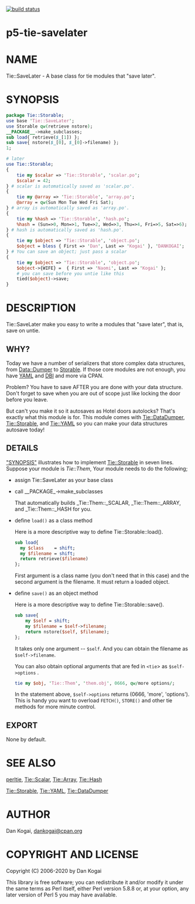 [![build status](https://secure.travis-ci.org/dankogai/p5-tie-savelater.png)](http://travis-ci.org/dankogai/p5-tie-savelater)

p5-tie-savelater
================
# NAME

Tie::SaveLater - A base class for tie modules that "save later".

# SYNOPSIS

```perl
package Tie::Storable;
use base 'Tie::SaveLater';
use Storable qw(retrieve nstore);
__PACKAGE__->make_subclasses;
sub load{ retrieve($_[1]) };
sub save{ nstore($_[0], $_[0]->filename) };
1;

# later
use Tie::Storable;
{
    tie my $scalar => 'Tie::Storable', 'scalar.po';
    $scalar = 42;
} # scalar is automatically saved as 'scalar.po'.
{
    tie my @array => 'Tie::Storable', 'array.po';
    @array = qw(Sun Mon Tue Wed Fri Sat);
} # array is automatically saved as 'array.po'.
{
    tie my %hash => 'Tie::Storable', 'hash.po';
    %hash = (Sun=>0, Mon=>1, Tue=>2, Wed=>3, Thu=>4, Fri=>5, Sat=>6);
} # hash is automatically saved as 'hash.po'.
{
    tie my $object => 'Tie::Storable', 'object.po';
    $object = bless { First => 'Dan', Last => 'Kogai' }, 'DANKOGAI';
} # You can save an object; just pass a scalar
{
    tie my $object => 'Tie::Storable', 'object.po';
    $object->{WIFE} =  { First => 'Naomi', Last => 'Kogai' };
    # you can save before you untie like this
    tied($object)->save;
}
```

# DESCRIPTION

Tie::SaveLater make you easy to write a modules that "save later",
that is, save on untie. 

## WHY?

Today we have a number of serializers that store complex data
structures, from [Data::Dumper](https://metacpan.org/pod/Data%3A%3ADumper) to [Storable](https://metacpan.org/pod/Storable).  If those core
modules are not enough, you have [YAML](https://metacpan.org/pod/YAML) and [DBI](https://metacpan.org/pod/DBI) and more via CPAN.

Problem?  You have to save AFTER you are done with your data
structure.  Don't forget to save when you are out of scope just like
locking the door before you leave.

But can't you make it so it autosaves as Hotel doors autolocks?
That's exactly what this module is for.  This module comes with
[Tie::DataDumper](https://metacpan.org/pod/Tie%3A%3ADataDumper), [Tie::Storable](https://metacpan.org/pod/Tie%3A%3AStorable), and [Tie::YAML](https://metacpan.org/pod/Tie%3A%3AYAML) so you
can make your data structures autosave today!

## DETAILS

["SYNOPSIS"](#synopsis) illustrates how to implement [Tie::Storable](https://metacpan.org/pod/Tie%3A%3AStorable) in seven
lines.  Suppose your module is _Tie::Them_, Your module needs to do
the following;

- assign Tie::SaveLater as your base class
- call \_\_PACKAGE\_->make\_subclasses

    That automatically builds _Tie::Them::_SCALAR, _Tie::Them::_ARRAY,
    and _Tie::Them::_HASH for you.

- define `load()` as a class method

    Here is a more descriptive way to define Tie::Storable::load().

    ```perl
    sub load{
      my $class    = shift;
      my $filename = shift;
      return retrieve($filename) 
    };
    ```

    First argument is a class name (you don't need that in this case) and
    the second argument is the filename.  It must return a loaded object.

- define `save()` as an object method

    Here is a more descriptive way to define Tie::Storable::save().

    ```perl
    sub save{ 
        my $self = shift;
        my $filename = $self->filename;
        return nstore($self, $filename);
    };
    ```

    It takes only one argument -- `$self`.  And you can obtain the
    filename as `$self->filename`.  

    You can also obtain optional arguments that are fed in `<tie`> as
    `$self->options` .

    ```perl
    tie my $obj, 'Tie::Them', 'them.obj', 0666, qw/more options/;
    ```

    In the statement above, `$self->options` returns (0666, 'more',
    'options').  This is handy you want to overload `FETCH()`,
    `STORE()` and other tie methods for more minute control.

## EXPORT

None by default.

# SEE ALSO

[perltie](https://metacpan.org/pod/perltie), [Tie::Scalar](https://metacpan.org/pod/Tie%3A%3AScalar), [Tie::Array](https://metacpan.org/pod/Tie%3A%3AArray), [Tie::Hash](https://metacpan.org/pod/Tie%3A%3AHash)

[Tie::Storable](https://metacpan.org/pod/Tie%3A%3AStorable), [Tie::YAML](https://metacpan.org/pod/Tie%3A%3AYAML), [Tie::DataDumper](https://metacpan.org/pod/Tie%3A%3ADataDumper)

# AUTHOR

Dan Kogai, <dankogai@cpan.org>

# COPYRIGHT AND LICENSE

Copyright (C) 2006-2020 by Dan Kogai

This library is free software; you can redistribute it and/or modify
it under the same terms as Perl itself, either Perl version 5.8.8 or,
at your option, any later version of Perl 5 you may have available.
